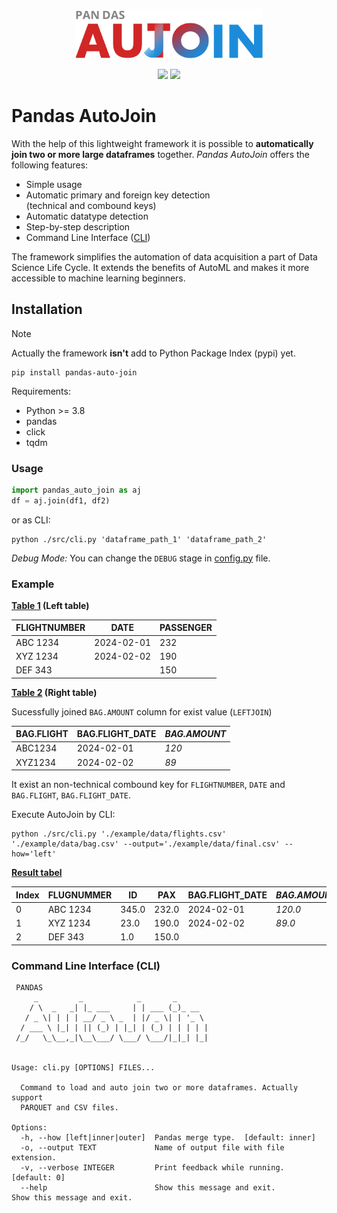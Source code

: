 <p align="center">
<img src="./assets/logo.svg" width="300" />
</p>

<p align="center">
<img src="https://img.shields.io/badge/version-0.1.3-blue" /> <img src="https://img.shields.io/github/license/bitnulleins/pandas_auto_join" /> 
</p>

# Pandas AutoJoin

With the help of this lightweight framework it is possible to **automatically join two or more large dataframes** together. *Pandas AutoJoin* offers the following features:

* Simple usage
* Automatic primary and foreign key detection<br />(technical and combound keys)
* Automatic datatype detection
* Step-by-step description
* Command Line Interface ([CLI](#command-line-interface-cli))

The framework simplifies the automation of data acquisition a part of Data Science Life Cycle. It extends the benefits of AutoML and makes it more accessible to machine learning beginners.

## Installation

> [!NOTE]  
> Actually the framework **isn't** add to Python Package Index (pypi) yet.

```shell
pip install pandas-auto-join
```

Requirements:

* Python >= 3.8
* pandas
* click
* tqdm

### Usage

```python
import pandas_auto_join as aj
df = aj.join(df1, df2)
```

or as CLI:

```shell
python ./src/cli.py 'dataframe_path_1' 'dataframe_path_2'
```

*Debug Mode:* You can change the `DEBUG` stage in [config.py](./src/config.py) file.

### Example

**[Table 1](./example/data/flights.csv) (Left table)**

|FLIGHTNUMBER|DATE      |PASSENGER|
|------------|----------|---------|
|ABC 1234    |2024-02-01|232      |
|XYZ 1234    |2024-02-02|190      |
|DEF 343     |          |150      |

**[Table 2](./example/data/bag.csv) (Right table)**

Sucessfully joined `BAG.AMOUNT` column for exist value (`LEFTJOIN`)

|BAG.FLIGHT|BAG.FLIGHT_DATE|*BAG.AMOUNT*|
|---------|---------------|------------|
|ABC1234  |2024-02-01     |*120*       |
|XYZ1234  |2024-02-02     |*89*        |

It exist an non-technical combound key for `FLIGHTNUMBER`, `DATE` and `BAG.FLIGHT`, `BAG.FLIGHT_DATE`.

Execute AutoJoin by CLI:

```shell
python ./src/cli.py './example/data/flights.csv' './example/data/bag.csv' --output='./example/data/final.csv' --how='left'
```

**[Result tabel](./example/data/final.csv)**

|Index|FLUGNUMMER|ID   |PAX  |BAG.FLIGHT_DATE|*BAG.AMOUNT*|
|-----|----------|-----|-----|---------------|------------|
|0    |ABC 1234  |345.0|232.0|2024-02-01     |*120.0*     |
|1    |XYZ 1234  |23.0 |190.0|2024-02-02     |*89.0*      |
|2    |DEF 343   |1.0  |150.0|               |            |

### Command Line Interface (CLI)

```shell
 PANDAS
     _         _            _       _       
    / \  _   _| |_ ___     | | ___ (_)_ __  
   / _ \| | | | __/ _ \ _  | |/ _ \| | '_ \ 
  / ___ \ |_| | || (_) | |_| | (_) | | | | |
 /_/   \_\__,_|\__\___/ \___/ \___/|_|_| |_|
                                            
          
Usage: cli.py [OPTIONS] FILES...

  Command to load and auto join two or more dataframes. Actually support
  PARQUET and CSV files.

Options:
  -h, --how [left|inner|outer]  Pandas merge type.  [default: inner]
  -o, --output TEXT             Name of output file with file extension.
  -v, --verbose INTEGER         Print feedback while running.  [default: 0]
  --help                        Show this message and exit.                     Show this message and exit.
```
